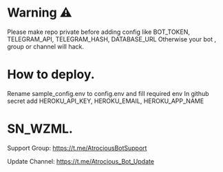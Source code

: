 # Warning ⚠️

Please make repo private before adding config like BOT_TOKEN,  TELEGRAM_API,  TELEGRAM_HASH,  DATABASE_URL 
Otherwise your bot , group or channel will hack.

# How to deploy. 

Rename sample_config.env to config.env and fill required env
In github secret add HEROKU_API_KEY, HEROKU_EMAIL,  HEROKU_APP_NAME

# SN_WZML.

Support Group: https://t.me/AtrociousBotSupport

Update Channel: https://t.me/Atrocious_Bot_Update
